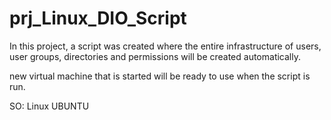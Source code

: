# prj_Linux_DIO_Script
In this project, a script was created where the entire infrastructure of users, user groups, directories and permissions will be created automatically.

new virtual machine that is started will be ready to use when the script is run.

SO: Linux UBUNTU
